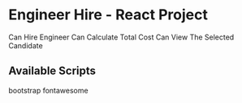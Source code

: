 # Engineer Hire - React Project

Can Hire Engineer
Can Calculate Total Cost 
Can View The Selected Candidate
## Available Scripts

bootstrap
fontawesome